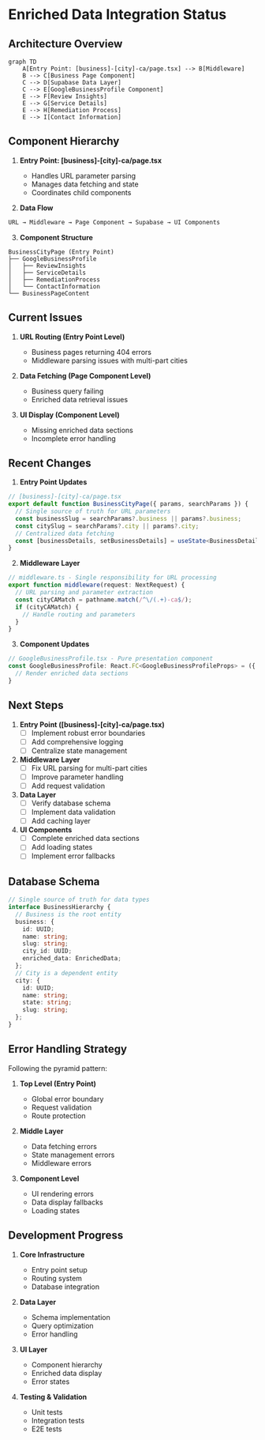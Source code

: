 # Enriched Data Integration Status

## Architecture Overview

```mermaid
graph TD
    A[Entry Point: [business]-[city]-ca/page.tsx] --> B[Middleware]
    B --> C[Business Page Component]
    C --> D[Supabase Data Layer]
    C --> E[GoogleBusinessProfile Component]
    E --> F[Review Insights]
    E --> G[Service Details]
    E --> H[Remediation Process]
    E --> I[Contact Information]
```

## Component Hierarchy

1. **Entry Point: [business]-[city]-ca/page.tsx**
   - Handles URL parameter parsing
   - Manages data fetching and state
   - Coordinates child components

2. **Data Flow**

```typescript
URL → Middleware → Page Component → Supabase → UI Components
```

3. **Component Structure**

```text
BusinessCityPage (Entry Point)
├── GoogleBusinessProfile
│   ├── ReviewInsights
│   ├── ServiceDetails
│   ├── RemediationProcess
│   └── ContactInformation
└── BusinessPageContent
```

## Current Issues

1. **URL Routing (Entry Point Level)**
   - Business pages returning 404 errors
   - Middleware parsing issues with multi-part cities

2. **Data Fetching (Page Component Level)**
   - Business query failing
   - Enriched data retrieval issues

3. **UI Display (Component Level)**
   - Missing enriched data sections
   - Incomplete error handling

## Recent Changes

1. **Entry Point Updates**

```typescript
// [business]-[city]-ca/page.tsx
export default function BusinessCityPage({ params, searchParams }) {
  // Single source of truth for URL parameters
  const businessSlug = searchParams?.business || params?.business;
  const citySlug = searchParams?.city || params?.city;
  // Centralized data fetching
  const [businessDetails, setBusinessDetails] = useState<BusinessDetails | null>(null);
}
```

2. **Middleware Layer**

```typescript
// middleware.ts - Single responsibility for URL processing
export function middleware(request: NextRequest) {
  // URL parsing and parameter extraction
  const cityCAMatch = pathname.match(/^\/(.+)-ca$/);
  if (cityCAMatch) {
    // Handle routing and parameters
  }
}
```

3. **Component Updates**

```typescript
// GoogleBusinessProfile.tsx - Pure presentation component
const GoogleBusinessProfile: React.FC<GoogleBusinessProfileProps> = ({ business }) => {
  // Render enriched data sections
}
```

## Next Steps

1. **Entry Point ([business]-[city]-ca/page.tsx)**
   - [ ] Implement robust error boundaries
   - [ ] Add comprehensive logging
   - [ ] Centralize state management

2. **Middleware Layer**
   - [ ] Fix URL parsing for multi-part cities
   - [ ] Improve parameter handling
   - [ ] Add request validation

3. **Data Layer**
   - [ ] Verify database schema
   - [ ] Implement data validation
   - [ ] Add caching layer

4. **UI Components**
   - [ ] Complete enriched data sections
   - [ ] Add loading states
   - [ ] Implement error fallbacks

## Database Schema

```typescript
// Single source of truth for data types
interface BusinessHierarchy {
  // Business is the root entity
  business: {
    id: UUID;
    name: string;
    slug: string;
    city_id: UUID;
    enriched_data: EnrichedData;
  };
  // City is a dependent entity
  city: {
    id: UUID;
    name: string;
    state: string;
    slug: string;
  };
}
```

## Error Handling Strategy

Following the pyramid pattern:

1. **Top Level (Entry Point)**
   - Global error boundary
   - Request validation
   - Route protection

2. **Middle Layer**
   - Data fetching errors
   - State management errors
   - Middleware errors

3. **Component Level**
   - UI rendering errors
   - Data display fallbacks
   - Loading states

## Development Progress

1. **Core Infrastructure**
   - Entry point setup
   - Routing system
   - Database integration

1. **Data Layer**
   - Schema implementation
   - Query optimization
   - Error handling

1. **UI Layer**
   - Component hierarchy
   - Enriched data display
   - Error states

1. **Testing & Validation**
   - Unit tests
   - Integration tests
   - E2E tests
